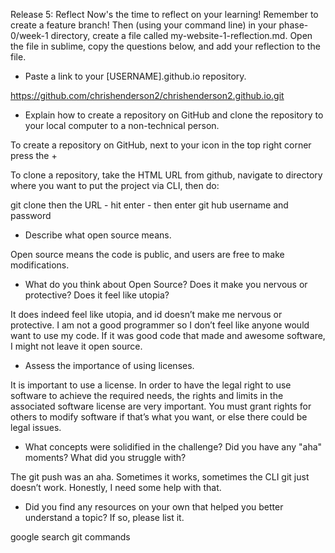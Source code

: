 Release 5: Reflect
Now's the time to reflect on your learning! Remember to create a feature branch! Then (using your command line) in your phase-0/week-1 directory, create a file called my-website-1-reflection.md. Open the file in sublime, copy the questions below, and add your reflection to the file. 
* Paste a link to your [USERNAME].github.io repository.

https://github.com/chrishenderson2/chrishenderson2.github.io.git

* Explain how to create a repository on GitHub and clone the repository to your local computer to a non-technical person.

To create a repository on GitHub, next to your icon in the top right corner press the +

To clone a repository, take the HTML URL from github, navigate to directory where you want to put the project via CLI, then do:

git clone then the URL - hit enter - then enter git hub username and password



* Describe what open source means.

Open source means the code is public, and users are free to make modifications. 


* What do you think about Open Source? Does it make you nervous or protective? Does it feel like utopia?

It does indeed feel like utopia, and id doesn’t make me nervous or protective. I am not a good programmer so I don’t feel like anyone would want to use my code. If it was good code that made and awesome software, I might not leave it open source. 

* Assess the importance of using licenses.

It is important to use a license. In order to have the legal right to use software to achieve the required needs, the rights and limits in the associated software license are very important. You must grant rights for others to modify software if that’s what you want, or else there could be legal issues.



* What concepts were solidified in the challenge? Did you have any "aha" moments? What did you struggle with?

The git push was an aha. Sometimes it works, sometimes the CLI git just doesn’t work. Honestly, I need some help with that. 

* Did you find any resources on your own that helped you better understand a topic? If so, please list it.


google search git commands 
